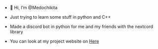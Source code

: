 - 👋 Hi, I’m @Medochikita

- Just trying to learn some stuff in python and C++

- Made a discord bot in python for me and my friends with the nextcord library

- You can look at my project website on <a href="medochikita.github.io">Here</a>
